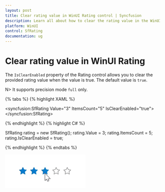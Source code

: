 ```yaml
---
layout: post
title: Clear rating value in WinUI Rating control | Syncfusion
description: Learn all about how to clear the rating value in the WinUI Rating (SfRating) control.
platform: WinUI
control: SfRating
documentation: ug
---
```


# Clear rating value in WinUI Rating

The `IsClearEnabled` property of the Rating control allows you to clear the provided rating value when the value is true. The default value is `true`.

N> It supports precision mode `full` only.

{% tabs %}
{% highlight XAML %}

<syncfusion:SfRating Value="3"
     ItemsCount="5" IsClearEnabled="true">
</syncfusion:SfRating>

{% endhighlight %}
{% highlight C# %}

SfRating rating = new SfRating();
rating.Value = 3;
rating.ItemsCount = 5;
rating.IsClearEnabled = true;

{% endhighlight %}
{% endtabs %}

![Clear rating value in WinUI Rating control](Rating_images/winui_rating_isclearenabled.gif)
